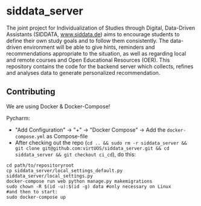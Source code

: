 # siddata_server
The joint project for Individualization of Studies through Digital, Data-Driven Assistants (SIDDATA, www.siddata.de) aims to encourage students  to define their own study goals and to follow them consistently. The data-driven environment will be able to give hints, reminders and recommendations appropriate to the situation, as well as regarding local and remote courses and Open Educational Resources (OER).  This repository contains the code for the backend server which collects, refines and analyses data to generate personalized recommendation.


## Contributing

We are using Docker & Docker-Compose!

Pycharm:
* "Add Configuration" -> "+" -> "Docker Compose" -> Add the `docker-compose.yml` as Compose-file
* After checking out the repo (`cd .. && sudo rm -r siddata_server && git clone git@github.com:virtUOS/siddata_server.git && cd siddata_server && git checkout ci_cd`), do this:
```
cd path/to/repositoryroot
cp siddata_server/local_settings_default.py siddata_server/local_settings.py
docker-compose run web python manage.py makemigrations
sudo chown -R $(id -u):$(id -g) data #only necessary on Linux
#and then to start:
sudo docker-compose up
```